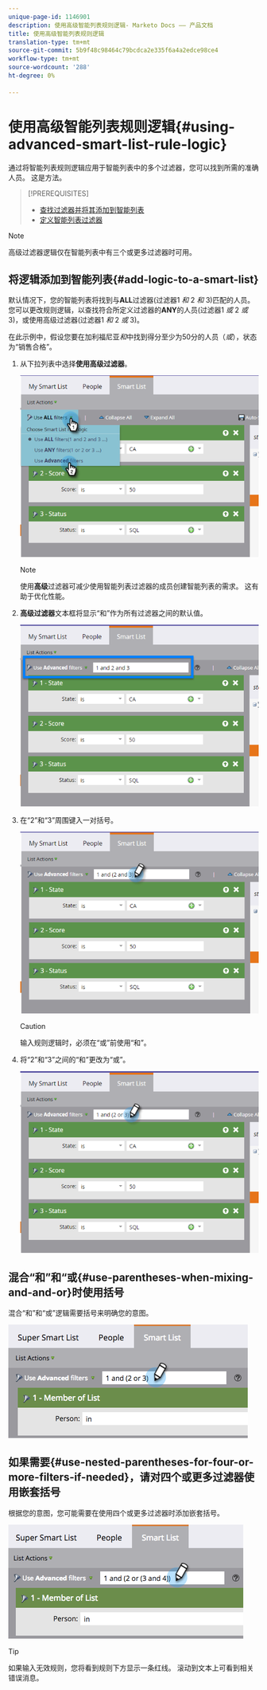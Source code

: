 ```yaml
---
unique-page-id: 1146901
description: 使用高级智能列表规则逻辑- Marketo Docs —— 产品文档
title: 使用高级智能列表规则逻辑
translation-type: tm+mt
source-git-commit: 5b9f48c98464c79bcdca2e335f6a4a2edce98ce4
workflow-type: tm+mt
source-wordcount: '288'
ht-degree: 0%

---
```



# 使用高级智能列表规则逻辑{#using-advanced-smart-list-rule-logic}

通过将智能列表规则逻辑应用于智能列表中的多个过滤器，您可以找到所需的准确人员。 这是方法。

>[!PREREQUISITES]
>
>* [查找过滤器并将其添加到智能列表](/help/marketo/product-docs/core-marketo-concepts/smart-lists-and-static-lists/creating-a-smart-list/find-and-add-filters-to-a-smart-list.md)
>* [定义智能列表过滤器](/help/marketo/product-docs/core-marketo-concepts/smart-lists-and-static-lists/creating-a-smart-list/define-smart-list-filters.md)


>[!NOTE]
>
>高级过滤器逻辑仅在智能列表中有三个或更多过滤器时可用。

## 将逻辑添加到智能列表{#add-logic-to-a-smart-list}

默认情况下，您的智能列表将找到与&#x200B;**ALL**&#x200B;过滤器(过滤器1 _和_ 2 _和_ 3)匹配的人员。 您可以更改规则逻辑，以查找符合所定义过滤器的&#x200B;**ANY**&#x200B;的人员(过滤器1 _或_ 2 _或_ 3)，或使用高级过滤器(过滤器1 _和_ 2 _或_ 3)。

在此示例中，假设您要在加利福尼亚&#x200B;_和_&#x200B;中找到得分至少为50分的人员（_或_），状态为“销售合格”。

1. 从下拉列表中选择&#x200B;**使用高级过滤器**。

   ![](assets/one.png)

   >[!NOTE]
   >
   >使用&#x200B;**高级**&#x200B;过滤器可减少使用智能列表过滤器的成员创建智能列表的需求。 这有助于优化性能。

1. **高级过滤器**&#x200B;文本框将显示“和”作为所有过滤器之间的默认值。

   ![](assets/two-2.png)

1. 在“2”和“3”周围键入一对括号。

   ![](assets/three-2.png)

   >[!CAUTION]
   >
   >输入规则逻辑时，必须在“或”前使用“和”。

1. 将“2”和“3”之间的“和”更改为“或”。

   ![](assets/four-1.png)

## 混合“和”和“或{#use-parentheses-when-mixing-and-and-or}时使用括号

混合“和”和“或”逻辑需要括号来明确您的意图。

![](assets/advancedfilters-parent.png)

## 如果需要{#use-nested-parentheses-for-four-or-more-filters-if-needed}，请对四个或更多过滤器使用嵌套括号

根据您的意图，您可能需要在使用四个或更多过滤器时添加嵌套括号。

![](assets/advancedfilters-nested.png)

>[!TIP]
>
>如果输入无效规则，您将看到规则下方显示一条红线。 滚动到文本上可看到相关错误消息。

